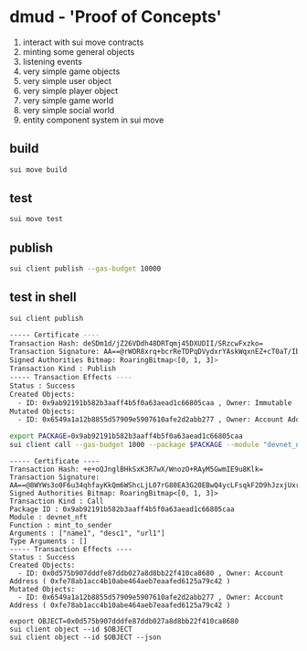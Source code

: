 
# dmud - 'Proof of Concepts'

1. interact with sui move contracts
2. minting some general objects
3. listening events 
4. very simple game objects
5. very simple user object
6. very simple player object
7. very simple game world
8. very simple social world
9. entity component system in sui move

## build

```bash
sui move build
```

## test

```bash
sui move test
```

## publish

```bash
sui client publish --gas-budget 10000
```

## test in shell

```bash
sui client publish

----- Certificate ----
Transaction Hash: deSDm1d/jZ26VDdh48DRTqmj45DXUDII/SRzcwFxzko=
Transaction Signature: AA==@rWOR8xrq+bcrReTDPqDVydxrYAskWqxnEZ+cT0aT/IbSGNCT9puQasB9q2cfmyvIzkI0swYq3BpNSx4+bF1jAA==@pGNG8dAUDvgJJKMtEuPqi0rvnh+OQAPMtDs1YgMXY/g=
Signed Authorities Bitmap: RoaringBitmap<[0, 1, 3]>
Transaction Kind : Publish
----- Transaction Effects ----
Status : Success
Created Objects:
  - ID: 0x9ab92191b582b3aaff4b5f0a63aead1c66805caa , Owner: Immutable
Mutated Objects:
  - ID: 0x6549a1a12b8855d57909e5907610afe2d2abb277 , Owner: Account Address ( 0xfe78ab1acc4b10abe464aeb7eaafed6125a79c42 )
```

```bash
export PACKAGE=0x9ab92191b582b3aaff4b5f0a63aead1c66805caa
sui client call --gas-budget 1000 --package $PACKAGE --module "devnet_nft" --function "mint_to_sender" --args "name1" "desc1" "url1"

```

```
----- Certificate ----
Transaction Hash: +e+oQJnglBHkSxK3R7wX/WnozO+RAyM5GwmIE9u8Klk=
Transaction Signature: AA==@8WYWs3o0F6u34qhfayKkQm6WShcLjL07rG80EA3G20EBwQ4ycLFsqkF2D9hJzxjUxrqqT7JHBIvZlysy7bdRBQ==@pGNG8dAUDvgJJKMtEuPqi0rvnh+OQAPMtDs1YgMXY/g=
Signed Authorities Bitmap: RoaringBitmap<[0, 1, 3]>
Transaction Kind : Call
Package ID : 0x9ab92191b582b3aaff4b5f0a63aead1c66805caa
Module : devnet_nft
Function : mint_to_sender
Arguments : ["name1", "desc1", "url1"]
Type Arguments : []
----- Transaction Effects ----
Status : Success
Created Objects:
  - ID: 0x0d575b907dddfe87ddb027a8d8bb22f410ca8680 , Owner: Account Address ( 0xfe78ab1acc4b10abe464aeb7eaafed6125a79c42 )
Mutated Objects:
  - ID: 0x6549a1a12b8855d57909e5907610afe2d2abb277 , Owner: Account Address ( 0xfe78ab1acc4b10abe464aeb7eaafed6125a79c42 )
```

```
export OBJECT=0x0d575b907dddfe87ddb027a8d8bb22f410ca8680
sui client object --id $OBJECT
sui client object --id $OBJECT --json
```


